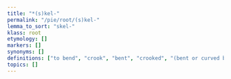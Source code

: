 ```yaml
---
title: "*(s)kel-"
permalink: "/pie/root/(s)kel-"
lemma_to_sort: "skel-"
klass: root
etymology: []
markers: []
synonyms: []
definitions: ["to bend", "crook", "bent", "crooked", "(bent or curved body parts) leg", "heel", "knee", "hip"]
topics: []
---
```


